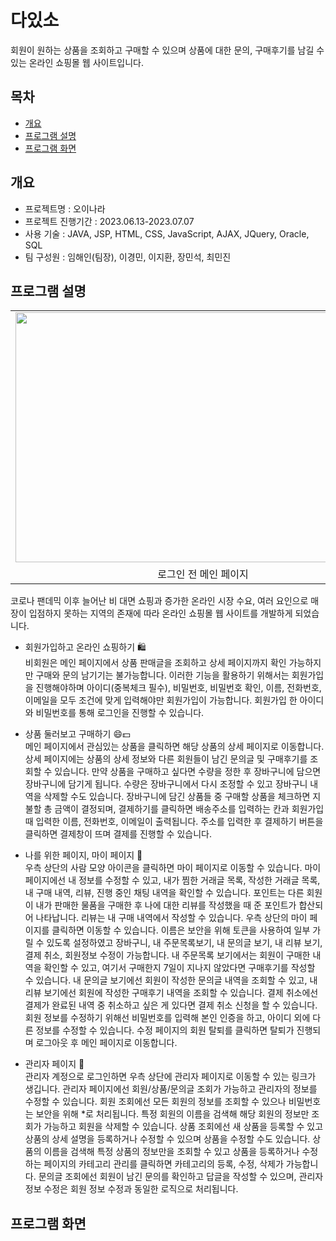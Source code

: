 # 다있소
회원이 원하는 상품을 조회하고 구매할 수 있으며 상품에 대한 문의, 구매후기를 남길 수 있는 온라인 쇼핑몰 웹 사이트입니다.

## 목차
  - [개요](#개요)
  - [프로그램 설명](#프로그램-설명)
  - [프로그램 화면](#프로그램-화면)
## 개요
  - 프로젝트명 : 오이나라
  - 프로젝트 진행기간 : 2023.06.13-2023.07.07
  - 사용 기술 : JAVA, JSP, HTML, CSS, JavaScript, AJAX, JQuery, Oracle, SQL
  - 팀 구성원 : 임해인(팀장), 이경민, 이지환, 장민석, 최민진

## 프로그램 설명
<div align="center">
  <table>
    <tr>
      <td>
        <img src="https://github.com/HaeinLim/CucumberProject/assets/140698817/f8d4e45c-ea5f-4f95-9782-bfc32a828f96" width="600" height="400">
      </td>
    </tr>
    <tr>
      <td align="center">로그인 전 메인 페이지</td>
    </tr>
  </table>
</div>
코로나 팬데믹 이후 늘어난 비 대면 쇼핑과 증가한 온라인 시장 수요, 여러 요인으로 매장이 입점하지 못하는 지역의 존재에 따라 온라인 쇼핑몰 웹 사이트를 개발하게 되었습니다.

  - 회원가입하고 온라인 쇼핑하기 🛍️ <br>
    비회원은 메인 페이지에서 상품 판매글을 조회하고 상세 페이지까지 확인 가능하지만 구매와 문의 남기기는 불가능합니다. 이러한 기능을 활용하기 위해서는 회원가입을 진행해야하며
    아이디(중복체크 필수), 비밀번호, 비밀번호 확인, 이름, 전화번호, 이메일을 모두 조건에 맞게 입력해야만 회원가입이 가능합니다. 회원가입 한 아이디와 비밀번호를 통해
    로그인을 진행할 수 있습니다.
    
  - 상품 둘러보고 구매하기 😄💵<br>
    메인 페이지에서 관심있는 상품을 클릭하면 해당 상품의 상세 페이지로 이동합니다. 상세 페이지에는 상품의 상세 정보와 다른 회원들이 남긴 문의글 및 구매후기를 조회할 수 있습니다.
    만약 상품을 구매하고 싶다면 수량을 정한 후 장바구니에 담으면 장바구니에 담기게 됩니다. 수량은 장바구니에서 다시 조정할 수 있고 장바구니 내역을 삭제할 수도 있습니다.
    장바구니에 담긴 상품들 중 구매할 상품을 체크하면 지불할 총 금액이 결정되며, 결제하기를 클릭하면 배송주소를 입력하는 칸과 회원가입 때 입력한 이름, 전화번호, 이메일이 출력됩니다.
    주소를 입력한 후 결제하기 버튼을 클릭하면 결제창이 뜨며 결제를 진행할 수 있습니다.

  - 나를 위한 페이지, 마이 페이지 📃 <br>
    우측 상단의 사람 모양 아이콘을 클릭하면 마이 페이지로 이동할 수 있습니다. 마이 페이지에선 내 정보를 수정할 수 있고, 내가 찜한 거래글 목록, 작성한 거래글 목록,
    내 구매 내역, 리뷰, 진행 중인 채팅 내역을 확인할 수 있습니다. 포인트는 다른 회원이 내가 판매한 물품을 구매한 후 나에 대한 리뷰를 작성했을 때 준 포인트가 
    합산되어 나타납니다. 리뷰는 내 구매 내역에서 작성할 수 있습니다.
    우측 상단의 마이 페이지를 클릭하면 이동할 수 있습니다. 이름은 보안을 위해 토큰을 사용하여 일부 가릴 수 있도록 설정하였고 장바구니, 내 주문목록보기, 내 문의글 보기,
    내 리뷰 보기, 결제 취소, 회원정보 수정이 가능합니다. 내 주문목록 보기에서는 회원이 구매한 내역을 확인할 수 있고, 여기서 구매한지 7일이 지나지 않았다면 구매후기를
    작성할 수 있습니다. 내 문의글 보기에선 회원이 작성한 문의글 내역을 조회할 수 있고, 내 리뷰 보기에선 회원에 작성한 구매후기 내역을 조회할 수 있습니다. 결제 취소에선
    결제가 완료된 내역 중 취소하고 싶은 게 있다면 결제 취소 신청을 할 수 있습니다. 회원 정보를 수정하기 위해선 비밀번호를 입력해 본인 인증을 하고, 아이디 외에 다른 정보를
    수정할 수 있습니다. 수정 페이지의 회원 탈퇴를 클릭하면 탈퇴가 진행되며 로그아웃 후 메인 페이지로 이동합니다.

  - 관리자 페이지 📃 <br>
    관리자 계정으로 로그인하면 우측 상단에 관리자 페이지로 이동할 수 있는 링크가 생깁니다. 관리자 페이지에선 회원/상품/문의글 조회가 가능하고 관리자의 정보를 수정할 수 있습니다.
    회원 조회에선 모든 회원의 정보를 조회할 수 있으나 비밀번호는 보안을 위해 *로 처리됩니다. 특정 회원의 이름을 검색해 해당 회원의 정보만 조회가 가능하고 회원을 삭제할 수 있습니다.
    상품 조회에선 새 상품을 등록할 수 있고 상품의 상세 설명을 등록하거나 수정할 수 있으며 상품을 수정할 수도 있습니다. 상품의 이름을 검색해 특정 상품의 정보만을 조회할 수 있고
    상품을 등록하거나 수정하는 페이지의 카테고리 관리를 클릭하면 카테고리의 등록, 수정, 삭제가 가능합니다.
    문의글 조회에선 회원이 남긴 문의를 확인하고 답글을 작성할 수 있으며, 관리자 정보 수정은 회원 정보 수정과 동일한 로직으로 처리됩니다.

## 프로그램 화면

 
